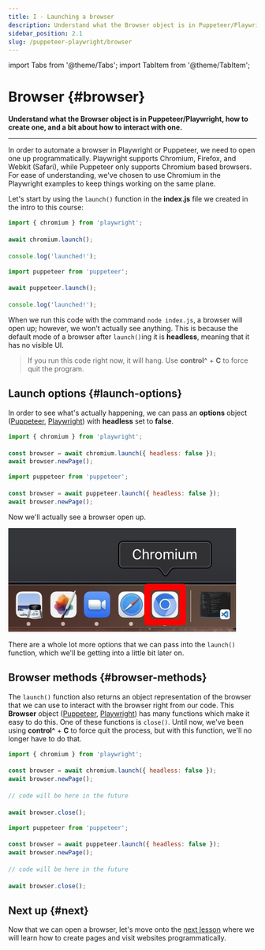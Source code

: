 ```yaml
---
title: I - Launching a browser
description: Understand what the Browser object is in Puppeteer/Playwright, how to create one, and a bit about how to interact with one.
sidebar_position: 2.1
slug: /puppeteer-playwright/browser
---
```


import Tabs from '@theme/Tabs';
import TabItem from '@theme/TabItem';

# Browser {#browser}

**Understand what the Browser object is in Puppeteer/Playwright, how to create one, and a bit about how to interact with one.**

---

In order to automate a browser in Playwright or Puppeteer, we need to open one up programmatically. Playwright supports Chromium, Firefox, and Webkit (Safari), while Puppeteer only supports Chromium based browsers. For ease of understanding, we've chosen to use Chromium in the Playwright examples to keep things working on the same plane.

Let's start by using the `launch()` function in the **index.js** file we created in the intro to this course:

<Tabs groupId="main">
<TabItem value="Playwright" label="Playwright">

```javascript
import { chromium } from 'playwright';

await chromium.launch();

console.log('launched!');
```

</TabItem>
<TabItem value="Puppeteer" label="Puppeteer">

```javascript
import puppeteer from 'puppeteer';

await puppeteer.launch();

console.log('launched!');
```

</TabItem>
</Tabs>

When we run this code with the command `node index.js`, a browser will open up; however, we won't actually see anything. This is because the default mode of a browser after `launch()`ing it is **headless**, meaning that it has no visible UI.

> If you run this code right now, it will hang. Use **control^** + **C** to force quit the program.

## Launch options {#launch-options}

In order to see what's actually happening, we can pass an **options** object ([Puppeteer](https://pptr.dev/#?product=Puppeteer&version=v13.7.0&show=api-puppeteerlaunchoptions), [Playwright](https://playwright.dev/docs/api/class-browsertype#browser-type-launch)) with **headless** set to **false**.

<Tabs groupId="main">
<TabItem value="Playwright" label="Playwright">

```javascript
import { chromium } from 'playwright';

const browser = await chromium.launch({ headless: false });
await browser.newPage();
```

</TabItem>
<TabItem value="Puppeteer" label="Puppeteer">

```javascript
import puppeteer from 'puppeteer';

const browser = await puppeteer.launch({ headless: false });
await browser.newPage();
```

</TabItem>
</Tabs>

Now we'll actually see a browser open up.

![Chromium browser opened by Puppeteer/Playwright](./images/chromium.jpg)

There are a whole lot more options that we can pass into the `launch()` function, which we'll be getting into a little bit later on.

## Browser methods {#browser-methods}

The `launch()` function also returns an object representation of the browser that we can use to interact with the browser right from our code. This **Browser** object ([Puppeteer](https://pptr.dev/#?product=Puppeteer&version=v13.7.0&show=api-class-browser), [Playwright](https://playwright.dev/docs/api/class-browser)) has many functions which make it easy to do this. One of these functions is `close()`. Until now, we've been using **control^** + **C** to force quit the process, but with this function, we'll no longer have to do that.

<Tabs groupId="main">
<TabItem value="Playwright" label="Playwright">

```javascript
import { chromium } from 'playwright';

const browser = await chromium.launch({ headless: false });
await browser.newPage();

// code will be here in the future

await browser.close();
```

</TabItem>
<TabItem value="Puppeteer" label="Puppeteer">

```javascript
import puppeteer from 'puppeteer';

const browser = await puppeteer.launch({ headless: false });
await browser.newPage();

// code will be here in the future

await browser.close();
```

</TabItem>
</Tabs>

<!-- In a few lessons from now, we'll be discussing the `browser.contexts()` (Playwright)/`browser.browserContexts()` (Puppeteer) functions and how to create **browser contexts** with another function on the **Browser** object. -->

## Next up {#next}

Now that we can open a browser, let's move onto the [next lesson](./page/index.md) where we will learn how to create pages and visit websites programmatically.

<!-- Talk about browser context later, it doesn't make sense to show it until we're actually creating pages -->

<!-- ## Browser context {#browser-context}

**BrowserContext** objects ([Playwright](https://pptr.dev/#?product=Puppeteer&version=v13.7.0&show=api-class-browsercontext), [Playwright](https://playwright.dev/docs/api/class-browsercontext)) allow us to create and manage multiple browser sessions. -->
